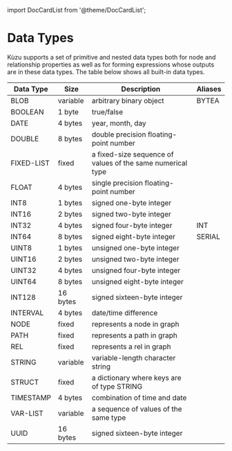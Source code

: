 import DocCardList from '@theme/DocCardList';

# Data Types
Kùzu supports a set of primitive and nested data types both for node and relationship properties as well as for forming expressions whose outputs are in these data types. The table below shows all built-in data types.

| Data Type  | Size | Description | Aliases
|------------| --- | --- | --- | 
| BLOB       | variable | arbitrary binary object | BYTEA |
| BOOLEAN    | 1 byte | true/false | |
| DATE       | 4 bytes | year, month, day| |
| DOUBLE     | 8 bytes | double precision floating-point number | |
| FIXED-LIST | fixed | a fixed-size sequence of values of the same numerical type | |
| FLOAT      | 4 bytes | single precision floating-point number | |
| INT8       | 1 bytes | signed one-byte integer | |
| INT16      | 2 bytes | signed two-byte integer | |
| INT32      | 4 bytes | signed four-byte integer | INT |
| INT64      | 8 bytes | signed eight-byte integer | SERIAL |
| UINT8      | 1 bytes | unsigned one-byte integer | |
| UINT16     | 2 bytes | unsigned two-byte integer | |
| UINT32     | 4 bytes | unsigned four-byte integer | |
| UINT64     | 8 bytes | unsigned eight-byte integer | |
| INT128     | 16 bytes | signed sixteen-byte integer | |
| INTERVAL   | 4 bytes | date/time difference | | 
| NODE       | fixed | represents a node in graph | |
| PATH       | fixed | represents a path in graph | |
| REL        | fixed | represents a rel in graph | |
| STRING     | variable | variable-length character string | |
| STRUCT     | fixed | a dictionary where keys are of type STRING | |
| TIMESTAMP  | 4 bytes | combination of time and date | |
| VAR-LIST   | variable | a sequence of values of the same type | |
| UUID       | 16 bytes | signed sixteen-byte integer | |

<DocCardList />
